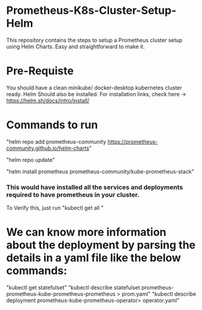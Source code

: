 # Prometheus-K8s-Cluster-Setup-Helm
This repository contains the steps to setup a Prometheus cluster setup using Helm Charts. Easy and straightforward to make it.


# Pre-Requiste
You should have a clean minikube/ docker-desktop kubernetes cluster ready.
Helm Should also be installed. For installation links, check here -> https://helm.sh/docs/intro/install/

# Commands to run 

"helm repo add prometheus-community https://prometheus-community.github.io/helm-charts"

"helm repo update"

"helm install prometheus prometheus-community/kube-prometheus-stack"

### This would have installed all the services and deployments required to have prometheus in your cluster.
To Verify this, just run "kubectl get all "

# We can know more information about the deployment by parsing the details in a yaml file like the below commands:

"kubectl get statefulset"
"kubectl describe statefulset prometheus-prometheus-kube-prometheus-prometheus > prom.yaml"
"kubectl describe deployment prometheus-kube-prometheus-operator> operator.yaml"



